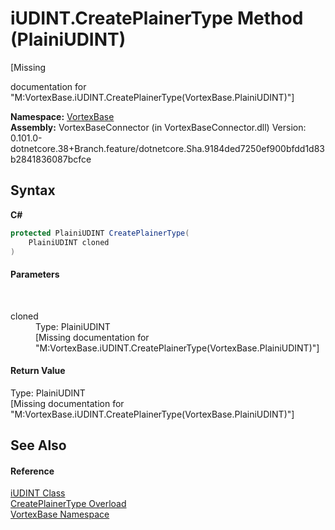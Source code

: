# iUDINT.CreatePlainerType Method (PlainiUDINT)
 

\[Missing <summary> documentation for "M:VortexBase.iUDINT.CreatePlainerType(VortexBase.PlainiUDINT)"\]

**Namespace:**&nbsp;<a href="N_VortexBase.md">VortexBase</a><br />**Assembly:**&nbsp;VortexBaseConnector (in VortexBaseConnector.dll) Version: 0.101.0-dotnetcore.38+Branch.feature/dotnetcore.Sha.9184ded7250ef900bfdd1d83b2841836087bcfce

## Syntax

**C#**<br />
``` C#
protected PlainiUDINT CreatePlainerType(
	PlainiUDINT cloned
)
```


#### Parameters
&nbsp;<dl><dt>cloned</dt><dd>Type: PlainiUDINT<br />\[Missing <param name="cloned"/> documentation for "M:VortexBase.iUDINT.CreatePlainerType(VortexBase.PlainiUDINT)"\]</dd></dl>

#### Return Value
Type: PlainiUDINT<br />\[Missing <returns> documentation for "M:VortexBase.iUDINT.CreatePlainerType(VortexBase.PlainiUDINT)"\]

## See Also


#### Reference
<a href="T_VortexBase_iUDINT.md">iUDINT Class</a><br /><a href="Overload_VortexBase_iUDINT_CreatePlainerType.md">CreatePlainerType Overload</a><br /><a href="N_VortexBase.md">VortexBase Namespace</a><br />